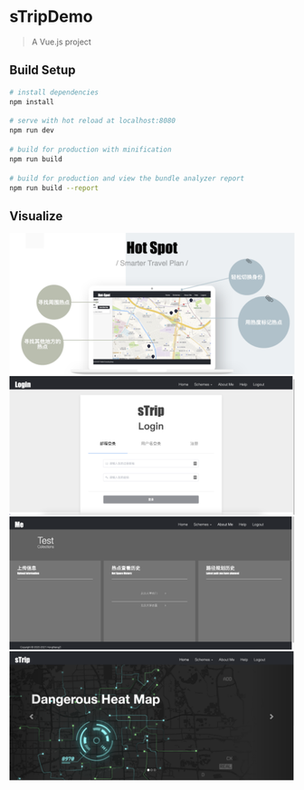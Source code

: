 # sTripDemo

> A Vue.js project

## Build Setup

``` bash
# install dependencies
npm install

# serve with hot reload at localhost:8080
npm run dev

# build for production with minification
npm run build

# build for production and view the bundle analyzer report
npm run build --report
```

## Visualize

![](./imgs/1.jpg)
![](./imgs/2.jpg)
![](./imgs/3.jpg)
![](./imgs/4.jpg)
